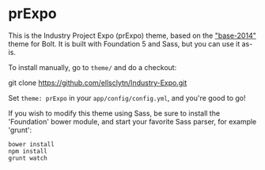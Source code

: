 prExpo
=========

This is the Industry Project Expo (prExpo) theme, based on the ["base-2014"](https://github.com/bolt/base-2014) theme for Bolt. It is built with Foundation 5 and Sass, but you can use it
as-is.

To install manually, go to `theme/` and do a checkout: 

  git clone https://github.com/ellsclytn/Industry-Expo.git

Set `theme: prExpo` in your `app/config/config.yml`, and you're good to go! 

If you wish to modify this theme using Sass, be sure to install the 'Foundation'
bower module, and start your favorite Sass parser, for example 'grunt':

```
bower install
npm install
grunt watch
```